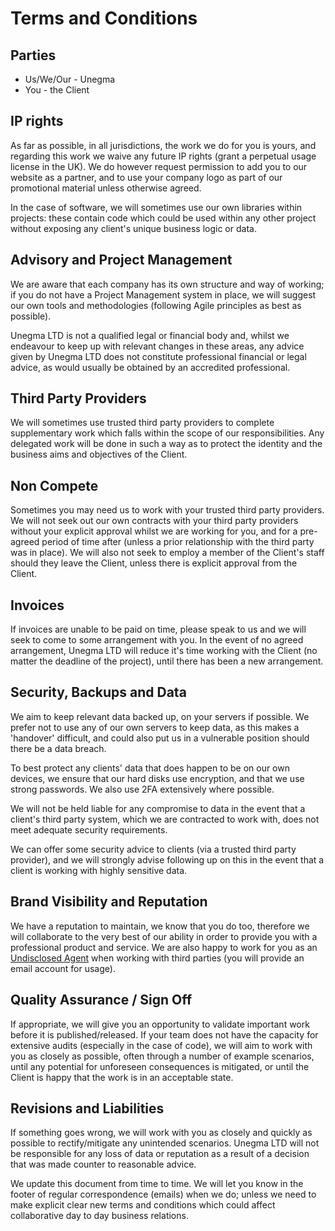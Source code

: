 # Terms and Conditions

## Parties

* Us/We/Our - Unegma
* You - the Client

## IP rights

As far as possible, in all jurisdictions, the work we do for you is yours, and regarding this work we waive any future IP rights (grant a perpetual usage license in the UK). We do however request permission to add you to our website as a partner, and to use your company logo as part of our promotional material unless otherwise agreed. 

In the case of software, we will sometimes use our own libraries within projects: these contain code which could be used within any other project without exposing any client's unique business logic or data.

## Advisory and Project Management

We are aware that each company has its own structure and way of working; if you do not have a Project Management system in place, we will suggest our own tools and methodologies (following Agile principles as best as possible). 

Unegma LTD is not a qualified legal or financial body and, whilst we endeavour to keep up with relevant changes in these areas, any advice given by Unegma LTD does not constitute professional financial or legal advice, as would usually be obtained by an accredited professional.

## Third Party Providers

We will sometimes use trusted third party providers to complete supplementary work which falls within the scope of our responsibilities. Any delegated work will be done in such a way as to protect the identity and the business aims and objectives of the Client.

## Non Compete

Sometimes you may need us to work with your trusted third party providers. We will not seek out our own contracts with your third party providers without your explicit approval whilst we are working for you, and for a pre-agreed period of time after (unless a prior relationship with the third party was in place). We will also not seek to employ a member of the Client's staff should they leave the Client, unless there is explicit approval from the Client.

## Invoices

If invoices are unable to be paid on time, please speak to us and we will seek to come to some arrangement with you. In the event of no agreed arrangement, Unegma LTD will reduce it's time working with the Client (no matter the deadline of the project), until there has been a new arrangement.

## Security, Backups and Data

We aim to keep relevant data backed up, on your servers if possible. We prefer not to use any of our own servers to keep data, as this makes a 'handover' difficult, and could also put us in a vulnerable position should there be a data breach. 

To best protect any clients' data that does happen to be on our own devices, we ensure that our hard disks use encryption, and that we use strong passwords. We also use 2FA extensively where possible.

We will not be held liable for any compromise to data in the event that a client's third party system, which we are contracted to work with, does not meet adequate security requirements. 

We can offer some security advice to clients (via a trusted third party provider), and we will strongly advise following up on this in the event that a client is working with highly sensitive data.

## Brand Visibility and Reputation

We have a reputation to maintain, we know that you do too, therefore we will collaborate to the very best of our ability in order to provide you with a professional product and service. We are also happy to work for you as an [Undisclosed Agent](https://www.google.com?q=undisclosed+agent) when working with third parties (you will provide an email account for usage). 

## Quality Assurance / Sign Off

If appropriate, we will give you an opportunity to validate important work before it is published/released. If your team does not have the capacity for extensive audits (especially in the case of code), we will aim to work with you as closely as possible, often through a number of example scenarios, until any potential for unforeseen consequences is mitigated, or until the Client is happy that the work is in an acceptable state.

## Revisions and Liabilities

If something goes wrong, we will work with you as closely and quickly as possible to rectify/mitigate any unintended scenarios. Unegma LTD will not be responsible for any loss of data or reputation as a result of a decision that was made counter to reasonable advice. 

We update this document from time to time. We will let you know in the footer of regular correspondence (emails) when we do; unless we need to make explicit clear new terms and conditions which could affect collaborative day to day business relations.

